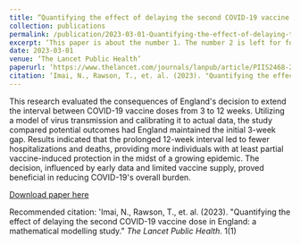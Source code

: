 ```yaml
---
title: “Quantifying the effect of delaying the second COVID-19 vaccine dose in England: a mathematical modelling study”
collection: publications
permalink: /publication/2023-03-01-Quantifying-the-effect-of-delaying-the-second-COVID-19-vaccine-dose-in-England-a-mathematical-modelling-study
excerpt: ‘This paper is about the number 1. The number 2 is left for future work.’
date: 2023-03-01
venue: ‘The Lancet Public Health’
paperurl: ‘https://www.thelancet.com/journals/lanpub/article/PIIS2468-2667(22)00337-1/fulltext’
citation: ‘Imai, N., Rawson, T., et. al. (2023). "Quantifying the effect of delaying the second COVID-19 vaccine dose in England: a mathematical modelling study." The Lancet Public Health. 1(1).’
---
```

This research evaluated the consequences of England's decision to extend the interval between COVID-19 vaccine doses from 3 to 12 weeks. Utilizing a model of virus transmission and calibrating it to actual data, the study compared potential outcomes had England maintained the initial 3-week gap. Results indicated that the prolonged 12-week interval led to fewer hospitalizations and deaths, providing more individuals with at least partial vaccine-induced protection in the midst of a growing epidemic. The decision, influenced by early data and limited vaccine supply, proved beneficial in reducing COVID-19's overall burden.

[Download paper here](https://www.thelancet.com/journals/lanpub/article/PIIS2468-2667(22)00337-1/fulltext)

Recommended citation: 'Imai, N., Rawson, T., et. al. (2023). &quot;Quantifying the effect of delaying the second COVID-19 vaccine dose in England: a mathematical modelling study.&quot; <i>The Lancet Public Health</i>. 1(1)